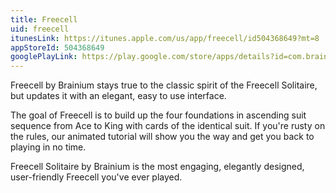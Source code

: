 ```yaml
---
title: Freecell
uid: freecell
itunesLink: https://itunes.apple.com/us/app/freecell/id504368649?mt=8
appStoreId: 504368649
googlePlayLink: https://play.google.com/store/apps/details?id=com.brainium.freecellfree&hl=en
---
```


Freecell by Brainium stays true to the classic spirit of the Freecell Solitaire, but updates it with an elegant, easy to use interface.

The goal of Freecell is to build up the four foundations in ascending suit sequence from Ace to King with cards of the identical suit. If you're rusty on the rules, our animated tutorial will show you the way and get you back to playing in no time.

Freecell Solitaire by Brainium is the most engaging, elegantly designed, user-friendly Freecell you've ever played.
